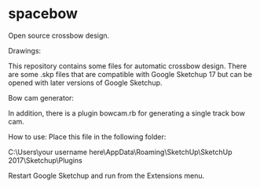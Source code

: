 # spacebow
Open source crossbow design.


Drawings: 

This repository contains some files for automatic crossbow design. There are some .skp files that are compatible with Google Sketchup 17 but can be opened with later versions of Google Sketchup. 


Bow cam generator: 

In addition, there is a plugin bowcam.rb for generating a single track bow cam.

How to use: Place this file in the following folder: 

C:\Users\your username here\AppData\Roaming\SketchUp\SketchUp 2017\Sketchup\Plugins

Restart Google Sketchup and run from the Extensions menu. 